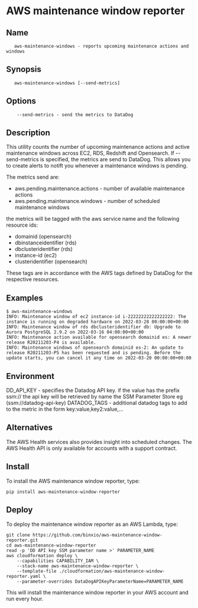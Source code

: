 # AWS maintenance window reporter


## Name
```
   aws-maintenance-windows - reports upcoming maintenance actions and windows
```
## Synopsis
```
   aws-maintenance-windows [--send-metrics]
```

## Options
```
    --send-metrics - send the metrics to DataDog
```
## Description
This utility counts the number of upcoming maintenance actions and active maintenance windows 
across EC2, RDS, Redshift and Opensearch. If --send-metrics is specified, the metrics 
are send to DataDog. This allows you to create alerts to notift you whenever a maintenance 
windows is pending.

The metrics send are:

  - aws.pending.maintenance.actions  - number of available maintenance actions
  - aws.pending.maintenance.windows  - number of scheduled maintenance windows

the metrics will be tagged with the aws service name and the following resource ids:

  - domainid (opensearch)
  - dbinstanceidentifier (rds)
  - dbclusteridentifier (rds)
  - instance-id (ec2)
  - clusteridentifier (opensearch)

These tags are in accordance with the AWS tags defined by DataDog for the respective resources.
   
## Examples
```shell
$ aws-maintenance-windows
INFO: Maintenance window of ec2 instance-id i-22222222222222222: The instance is running on degraded hardware on 2022-03-28 00:00:00+00:00
INFO: Maintenance window of rds dbclusteridentifier db: Upgrade to Aurora PostgreSQL 2.9.2 on 2022-03-16 04:00:00+00:00
INFO: Maintenance action available for opensearch domainid es: A newer release R20211203-P4 is available.
INFO: Maintenance windows of opensearch domainid es-2: An update to release R20211203-P5 has been requested and is pending. Before the update starts, you can cancel it any time on 2022-03-20 00:00:00+00:00
```

## Environment
DD_API_KEY   - specifies the Datadog API key. if the value has the prefix ssm:// the api key will be 
               retrieved by name the SSM Parameter Store eg (ssm://datadog-api-key) 
DATADOG_TAGS - additional datadog tags to add to the metric in the form key:value,key2:value,...            
             
## Alternatives
The AWS Health services also provides insight into scheduled changes. The AWS Health API 
is only available for accounts with a support contract.

## Install
To install the AWS maintenance window reporter, type:

```shell
pip install aws-maintenance-window-reporter
```

## Deploy
To deploy the maintenance window reporter as an AWS Lambda, type:

```shell
git clone https://github.com/binxio/aws-maintenance-window-reporter.git
cd aws-maintenance-window-reporter
read -p 'DD API key SSM parameter name >' PARAMETER_NAME
aws cloudformation deploy \
	--capabilities CAPABILITY_IAM \
	--stack-name aws-maintenance-window-reporter \
	--template-file ./cloudformation/aws-maintenance-window-reporter.yaml \ 
	--parameter-overrides DataDogAPIKeyParameterName=PARAMETER_NAME
```
This will install the maintenance window reporter in your AWS account and run every hour.

